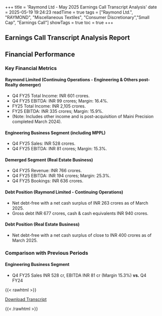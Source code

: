 +++
title = 'Raymond Ltd - May 2025 Earnings Call Transcript Analysis'
date = 2025-05-19 19:24:23
readTime = true
tags = ["Raymond Ltd.", "RAYMOND", "Miscellaneous Textiles", "Consumer Discretionary","Small Cap", "Earnings Call"]
showTags = true
toc = true
+++



## Earnings Call Transcript Analysis Report
## Financial Performance

### Key Financial Metrics

#### Raymond Limited (Continuing Operations - Engineering & Others post-Realty demerger)

*   Q4 FY25 Total Income: INR 601 crores.
*   Q4 FY25 EBITDA: INR 99 crores; Margin: 16.4%.
*   FY25 Total Income: INR 2,105 crores.
*   FY25 EBITDA: INR 335 crores; Margin: 15.9%.
*   (Note: Includes other income and is post-acquisition of Maini Precision completed March 2024).

#### Engineering Business Segment (including MPPL)

*   Q4 FY25 Sales: INR 528 crores.
*   Q4 FY25 EBITDA: INR 81 crores; Margin: 15.3%.

#### Demerged Segment (Real Estate Business)

*   Q4 FY25 Revenue: INR 766 crores.
*   Q4 FY25 EBITDA: INR 194 crores; Margin: 25.3%.
*   Q4 FY25 Bookings: INR 636 crores.

#### Debt Position (Raymond Limited - Continuing Operations)

*   Net debt-free with a net cash surplus of INR 263 crores as of March 2025.
*   Gross debt INR 677 crores, cash & cash equivalents INR 940 crores.

#### Debt Position (Real Estate Business)

*   Net debt-free with a net cash surplus of close to INR 400 crores as of March 2025.

### Comparison with Previous Periods

#### Engineering Business Segment

*   Q4 FY25 Sales INR 528 cr, EBITDA INR 81 cr (Margin 15.3%) **vs.** Q4 FY24



{{< rawhtml >}}

<div class="button-container">    
    <a href="https://www.bseindia.com/stockinfo/AnnPdfOpen.aspx?Pname=6471f5f1-cc2f-4801-aba5-2ea35badd580.pdf" target="_blank" class="report-button">
      <i class="fas fa-file-pdf"></i> Download Transcript
    </a>
</div>
    
{{< /rawhtml >}}

